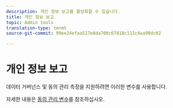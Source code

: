 ```yaml
---
description: 개인 정보 보고를 활성화할 수 있습니다.
title: 개인 정보 보고
topic: Admin tools
translation-type: tm+mt
source-git-commit: 99ee24efaa517e8da700c67818c111c4aa90dc02

---
```



# 개인 정보 보고

데이터 거버넌스 및 동의 관리 측정을 지원하려면 이러한 변수를 사용합니다.

자세한 내용은 [동의 관리 변수](/help/admin/c-data-governance/consent-variables.md)를 참조하십시오.

